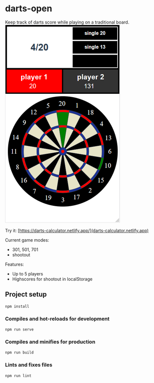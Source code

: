 # darts-open

Keep track of darts score while playing on a traditional board.  
![](darts-app.png)

Try it: [https://darts-calculator.netlify.app/](darts-calculator.netlify.app)

Current game modes:
- 301, 501, 701
- shootout

Features:
- Up to 5 players
- Highscores for shootout in localStorage

## Project setup
```
npm install
```

### Compiles and hot-reloads for development
```
npm run serve
```

### Compiles and minifies for production
```
npm run build
```

### Lints and fixes files
```
npm run lint
```
